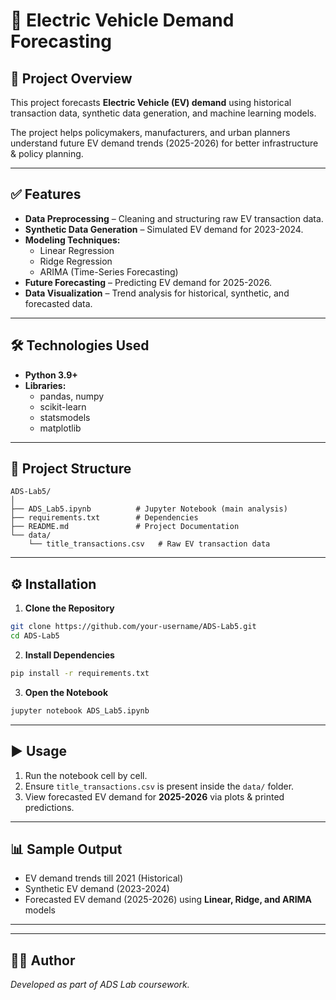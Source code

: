 # 🚗 Electric Vehicle Demand Forecasting

## 📌 Project Overview

This project forecasts **Electric Vehicle (EV) demand** using historical transaction data, synthetic data generation, and machine learning models.

The project helps policymakers, manufacturers, and urban planners understand future EV demand trends (2025-2026) for better infrastructure & policy planning.

---

## ✅ Features

- **Data Preprocessing** – Cleaning and structuring raw EV transaction data.
- **Synthetic Data Generation** – Simulated EV demand for 2023-2024.
- **Modeling Techniques:**
  - Linear Regression
  - Ridge Regression
  - ARIMA (Time-Series Forecasting)
- **Future Forecasting** – Predicting EV demand for 2025-2026.
- **Data Visualization** – Trend analysis for historical, synthetic, and forecasted data.

---

## 🛠️ Technologies Used

- **Python 3.9+**
- **Libraries:**
  - pandas, numpy
  - scikit-learn
  - statsmodels
  - matplotlib

---

## 📂 Project Structure

```
ADS-Lab5/
│
├── ADS_Lab5.ipynb          # Jupyter Notebook (main analysis)
├── requirements.txt        # Dependencies
├── README.md               # Project Documentation
└── data/
    └── title_transactions.csv   # Raw EV transaction data
```

---

## ⚙️ Installation

1. **Clone the Repository**

```bash
git clone https://github.com/your-username/ADS-Lab5.git
cd ADS-Lab5
```

2. **Install Dependencies**

```bash
pip install -r requirements.txt
```

3. **Open the Notebook**

```bash
jupyter notebook ADS_Lab5.ipynb
```

---

## ▶️ Usage

1. Run the notebook cell by cell.
2. Ensure `title_transactions.csv` is present inside the `data/` folder.
3. View forecasted EV demand for **2025-2026** via plots & printed predictions.

---

## 📊 Sample Output

- EV demand trends till 2021 (Historical)
- Synthetic EV demand (2023-2024)
- Forecasted EV demand (2025-2026) using **Linear, Ridge, and ARIMA** models

---

---

## 👨‍💻 Author

*Developed as part of ADS Lab coursework.*

